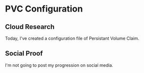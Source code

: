 # PVC Configuration
## Cloud Research
Today, I've created a configuration file of Persistant Volume Claim.

## Social Proof
I'm not going to post my progression on social media.